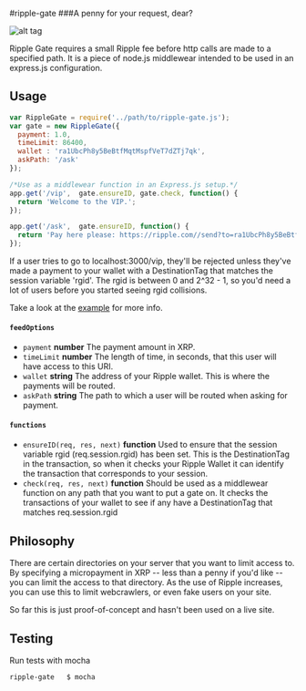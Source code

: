 #ripple-gate
###A penny for your request, dear?

![alt tag](https://raw.github.com/vogtb/ripple-gate/master/header_img.png)

Ripple Gate requires a small Ripple fee before http calls are made to a specified path. It is a piece of node.js middlewear intended to be used in an express.js configuration.

##  Usage

```js
var RippleGate = require('../path/to/ripple-gate.js');
var gate = new RippleGate({
  payment: 1.0,
  timeLimit: 86400,
  wallet : 'ra1UbcPh8y5BeBtfMqtMspfVeT7dZTj7qk',
  askPath: '/ask'
});

/*Use as a middlewear function in an Express.js setup.*/
app.get('/vip',  gate.ensureID, gate.check, function() {
  return 'Welcome to the VIP.';
});

app.get('/ask',  gate.ensureID, function() {
  return 'Pay here please: https://ripple.com//send?to=ra1UbcPh8y5BeBtfMqtMspfVeT7dZTj7qk&amount=1&dt=1286961596';
});
```
If a user tries to go to localhost:3000/vip, they'll be rejected unless they've made a payment to your wallet with a DestinationTag that matches the session variable 'rgid'. The rgid is between 0 and 2^32 - 1, so you'd need a lot of users before you started seeing rgid collisions.

Take a look at the [example](https://github.com/vogtb/ripple-gate/tree/master/example) for more info.

#### `feedOptions`

 * `payment` **number** The payment amount in XRP.
 * `timeLimit` **number** The length of time, in seconds, that this user will have access to this URI.
 * `wallet` **string** The address of your Ripple wallet. This is where the payments will be routed.
 * `askPath` **string** The path to which a user will be routed when asking for payment.

#### `functions`

 * `ensureID(req, res, next)` **function** Used to ensure that the session variable rgid (req.session.rgid) has been set. This is the DestinationTag in the transaction, so when it checks your Ripple Wallet it can identify the transaction that corresponds to your session.
 * `check(req, res, next)` **function** Should be used as a middlewear function on any path that you want to put a gate on. It checks the transactions of your wallet to see if any have a DestinationTag that matches req.session.rgid

##  Philosophy
There are certain directories on your server that you want to limit access to. By specifying a micropayment in XRP -- less than a penny if you'd like -- you can limit the access to that directory. As the use of Ripple increases, you can use this to limit webcrawlers, or even fake users on your site.

So far this is just proof-of-concept and hasn't been used on a live site.


##  Testing
Run tests with mocha
```
ripple-gate   $ mocha
```